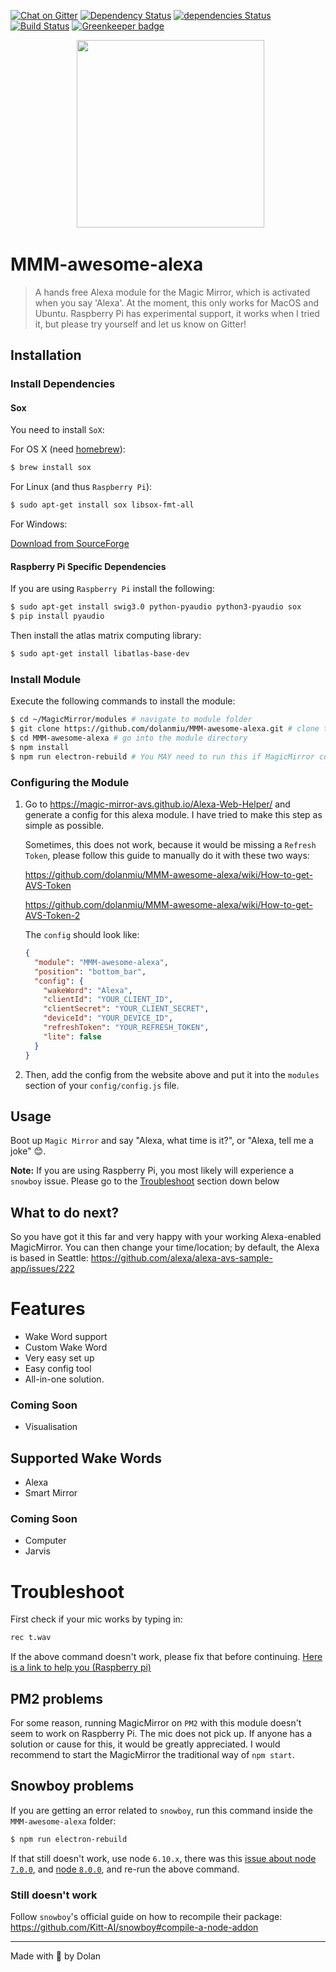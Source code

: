 [![Chat on Gitter][gitter-image]][gitter-url]
[![Dependency Status][gemnasium-image]][gemnasium-url]
[![dependencies Status][daviddm-image]][daviddm-url]
[![Build Status][travis-image]][travis-url]
[![Greenkeeper badge](https://badges.greenkeeper.io/dolanmiu/MMM-awesome-alexa.svg)](https://greenkeeper.io/)

<p align="center">
   <img src="https://user-images.githubusercontent.com/2917613/28090232-861702b0-6683-11e7-8379-1347e01c9411.png" height="300">
<p>

# MMM-awesome-alexa

> A hands free Alexa module for the Magic Mirror, which is activated when you say 'Alexa'.
> At the moment, this only works for MacOS and Ubuntu. Raspberry Pi has experimental support, it works when I tried it, but please try yourself and let us know on Gitter!

## Installation

### Install Dependencies
#### Sox
You need to install `SoX`:

For OS X (need [homebrew](https://brew.sh/)):

```bash
$ brew install sox
```

For Linux (and thus `Raspberry Pi`):

```bash
$ sudo apt-get install sox libsox-fmt-all
```

For Windows:

[Download from SourceForge](https://sourceforge.net/projects/sox/files/latest/download)

#### Raspberry Pi Specific Dependencies
If you are using `Raspberry Pi` install the following:
```bash
$ sudo apt-get install swig3.0 python-pyaudio python3-pyaudio sox
$ pip install pyaudio
```

Then install the atlas matrix computing library:

```bash
$ sudo apt-get install libatlas-base-dev
```
   
### Install Module
Execute the following commands to install the module:
```bash
$ cd ~/MagicMirror/modules # navigate to module folder
$ git clone https://github.com/dolanmiu/MMM-awesome-alexa.git # clone this repository
$ cd MMM-awesome-alexa # go into the module directory
$ npm install
$ npm run electron-rebuild # You MAY need to run this if MagicMirror complains about Snowboy
```

### Configuring the Module
1. Go to https://magic-mirror-avs.github.io/Alexa-Web-Helper/ and generate a config for this alexa module. I have tried to make this step as simple as possible.
   
   Sometimes, this does not work, because it would be missing a `Refresh Token`, please follow this guide to manually do it with these two ways:

   https://github.com/dolanmiu/MMM-awesome-alexa/wiki/How-to-get-AVS-Token

   https://github.com/dolanmiu/MMM-awesome-alexa/wiki/How-to-get-AVS-Token-2

   The `config` should look like:

   ```json
   {
     "module": "MMM-awesome-alexa",
     "position": "bottom_bar",
     "config": {
       "wakeWord": "Alexa",
       "clientId": "YOUR_CLIENT_ID",
       "clientSecret": "YOUR_CLIENT_SECRET",
       "deviceId": "YOUR_DEVICE_ID",
       "refreshToken": "YOUR_REFRESH_TOKEN",
       "lite": false
     }
   }
   ```

2. Then, add the config from the website above and put it into the `modules` section of your `config/config.js` file.

## Usage
Boot up `Magic Mirror` and say "Alexa, what time is it?", or "Alexa, tell me a joke" 😊.

**Note:** If you are using Raspberry Pi, you most likely will experience a `snowboy` issue. Please go to the [Troubleshoot](#troubleshoot) section down below

## What to do next?
So you have got it this far and very happy with your working Alexa-enabled MagicMirror. You can then change your time/location; by default, the Alexa is based in Seattle: https://github.com/alexa/alexa-avs-sample-app/issues/222

# Features
- Wake Word support
- Custom Wake Word
- Very easy set up
- Easy config tool
- All-in-one solution.

### Coming Soon
- Visualisation

## Supported Wake Words
- Alexa
- Smart Mirror

### Coming Soon
- Computer
- Jarvis


# Troubleshoot
First check if your mic works by typing in:
```bash
rec t.wav
```

If the above command doesn't work, please fix that before continuing. [Here is a link to help you (Raspberry pi)](https://www.raspberrypi.org/forums/viewtopic.php?t=13088&p=332703)

## PM2 problems
For some reason, running MagicMirror on `PM2` with this module doesn't seem to work on Raspberry Pi. The mic does not pick up. If anyone has a solution or cause for this, it would be greatly appreciated. I would recommend to start the MagicMirror the traditional way of `npm start`.

## Snowboy problems
If you are getting an error related to `snowboy`, run this command inside the `MMM-awesome-alexa` folder:

```bash
$ npm run electron-rebuild
```

If that still doesn't work, use node `6.10.x`, there was this [issue about node `7.0.0`](https://github.com/Kitt-AI/snowboy/issues/117), and [node `8.0.0`](https://github.com/Kitt-AI/snowboy/issues/212), and re-run the above command.

### Still doesn't work
Follow `snowboy`'s official guide on how to recompile their package:
https://github.com/Kitt-AI/snowboy#compile-a-node-addon

---

Made with 💖 by Dolan

[gitter-image]: https://badges.gitter.im/dolanmiu/awesome-alexa.svg
[gitter-url]: https://gitter.im/awesome-alexa/Lobby

[gemnasium-image]: https://gemnasium.com/badges/github.com/dolanmiu/MMM-awesome-alexa.svg
[gemnasium-url]: https://gemnasium.com/github.com/dolanmiu/MMM-awesome-alexa

[travis-image]: https://travis-ci.org/dolanmiu/MMM-awesome-alexa.svg?branch=master
[travis-url]: https://travis-ci.org/dolanmiu/MMM-awesome-alexa

[daviddm-image]: https://david-dm.org/dolanmiu/MMM-awesome-alexa/status.svg
[daviddm-url]: https://david-dm.org/dolanmiu/MMM-awesome-alexa
